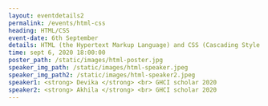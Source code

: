 ```yaml
---
layout: eventdetails2
permalink: /events/html-css
heading: HTML/CSS
event-date: 6th September
details: HTML (the Hypertext Markup Language) and CSS (Cascading Style Sheets) are two of the core technologies for building Web pages. HTML provides the structure while CSS the (visual and aural) layout of the page.
time: sept 6, 2020 18:00:00
poster_path: /static/images/html-poster.jpg
speaker_img_path: /static/images/html-speaker.jpeg
speaker_img_path2: /static/images/html-speaker2.jpeg
speaker1: <strong> Devika </strong> <br> GHCI scholar 2020
speaker2: <strong> Akhila </strong> <br> GHCI scholar 2020
---
```

